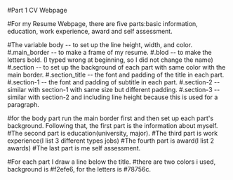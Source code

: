 #Part 1 CV Webpage

#For my Resume Webpage, there are five parts:basic information, education, work experience, award and self assessment.

#The variable body -- to set up the line height, width, and color.
#.main_border -- to make a frame of my resume.
#.blod -- to make the letters bold. (I typed wrong at beginning, so I did not change the name)
#.section -- to set up the background of each part with same color with the main border.
#.section_title -- the font and padding of the title in each part.
#.section-1 -- the font and padding of subtitle in each part.
#.section-2 -- similar with section-1 with same size but different padding.
#.section-3 -- similar with section-2 and including line height because this is used for a paragraph.

#for the body part run the main border first and then set up each part's background. Following that, the first part is the information about myself.
#The second part is education(university, major).
#The third part is work experience(I list 3 different types jobs)
#The fourth part is award(I list 2 awards)
#The last part is me self assessment.

#For each part I draw a line below the title.
#there are two colors i used, background is #f2efe6, for the letters is #78756c.
